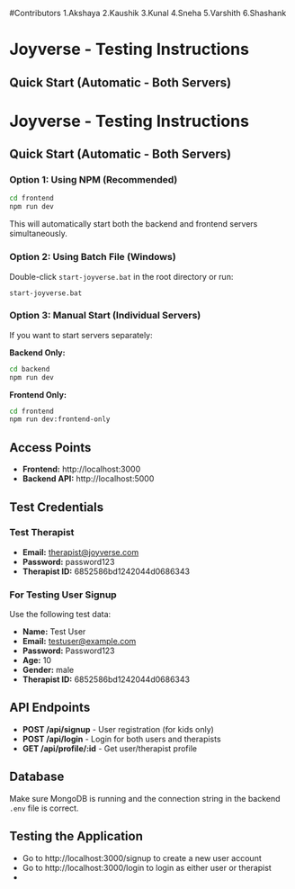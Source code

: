 #Contributors
1.Akshaya
2.Kaushik
3.Kunal
4.Sneha
5.Varshith
6.Shashank
# Joyverse - Testing Instructions
## Quick Start (Automatic - Both Servers)
# Joyverse - Testing Instructions

## Quick Start (Automatic - Both Servers)

### Option 1: Using NPM (Recommended)
```bash
cd frontend
npm run dev
```
This will automatically start both the backend and frontend servers simultaneously.

### Option 2: Using Batch File (Windows)
Double-click `start-joyverse.bat` in the root directory or run:
```batch
start-joyverse.bat
```

### Option 3: Manual Start (Individual Servers)
If you want to start servers separately:

**Backend Only:**
```bash
cd backend
npm run dev
```

**Frontend Only:**
```bash
cd frontend
npm run dev:frontend-only
```

## Access Points
- **Frontend:** http://localhost:3000
- **Backend API:** http://localhost:5000

## Test Credentials

### Test Therapist
- **Email:** therapist@joyverse.com
- **Password:** password123
- **Therapist ID:** 6852586bd1242044d0686343

### For Testing User Signup
Use the following test data:
- **Name:** Test User
- **Email:** testuser@example.com
- **Password:** Password123
- **Age:** 10
- **Gender:** male
- **Therapist ID:** 6852586bd1242044d0686343

## API Endpoints

- **POST /api/signup** - User registration (for kids only)
- **POST /api/login** - Login for both users and therapists
- **GET /api/profile/:id** - Get user/therapist profile

## Database
Make sure MongoDB is running and the connection string in the backend `.env` file is correct.

## Testing the Application
- Go to http://localhost:3000/signup to create a new user account
- Go to http://localhost:3000/login to login as either user or therapist
- 
